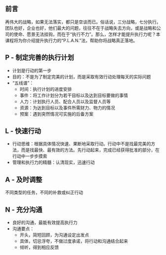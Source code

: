 ## 前言
再伟大的战略，如果无法落实，都只是空谈而已。俗话说，三分战略，七分执行。团队也好，企业也好，他们最大的问题，往往不在于战略失去方向，或是战略和公司的使命、愿景无法挂钩，而在于“执行不力”。那么，怎样才能提升执行力呢？本课程将为你介绍提升执行力的“P.L.A.N.”法，帮助你将战略真正落地。
## P - 制定完善的执行计划
* 计划是行动的第一步
* 目的：不是为了制定完美的计划，而是采取有效行动处理每天的实际问题
* “五线谱”：
    * 时间：执行计划的进度安排
    * 事件：将工作计划分为若干目标以及达到目标要做的事情
    * 人力：计划执行人员、配合人员以及监督人员等
    * 资源：为达到目标以及事件所需财力、物力的情况
    * 预案：遇到突然情况可实施的后备方案
## L - 快速行动
* 行动思维：根据具体情况快速、果断地采取行动。行动中不是找最完美的方法，而是找最快、最有效的方法。先行动起来，完成已经获得批准的部分，在行动中一步步摸索
* 管理和执行力的精髓：认清现实，迅速行动
## A - 及时调整
不同类型的任务，不同的补救或纠正行动
## N - 充分沟通
* 良好的沟通，最能有效提高执行力
* 沟通要点：
    * 开头，简短回顾，为沟通设定出发点
    * 具体，切忌浮夸，不做过度承诺，将行动和沟通结合起来
    * 倾听，得到相应反馈
